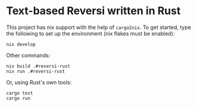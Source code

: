 # Text-based Reversi written in Rust

This project has nix support with the help of `cargo2nix`. To get started, type the following to set up the environment (nix flakes must be enabled):
```
nix develop
```

Other commands:
```
nix build .#reversi-rust
nix run .#reversi-rust
```

Or, using Rust's own tools:
```
cargo test
cargo run
```
